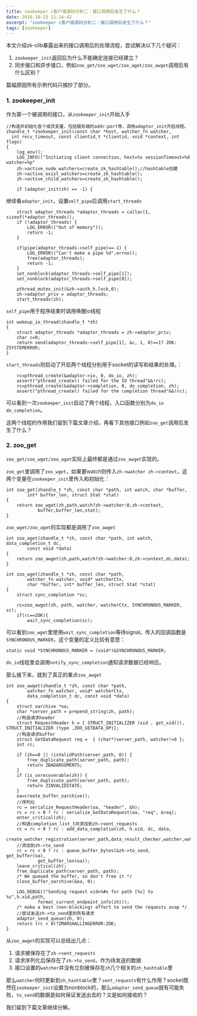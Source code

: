 ```yaml
---
title: zookeeper c客户端源码分析二：接口调用后发生了什么？
date: 2016-10-23 11:14:42
excerpt: "zookeeper c客户端源码分析二：接口调用后发生了什么？"
tags: [zookeeper]
---
```


本文介绍zk-clib暴露出来的接口调用后的处理流程，尝试解决以下几个疑问：

1. `zookeeper_init`返回后为什么不能确定连接已经建立？  
2. 同步接口和异步接口，例如`zoo_get/zoo_wget/zoo_aget/zoo_awget`调用后有什么区别？  

篇幅原因所有示例代码只摘抄了部分。

<!--more-->

### 1. zookeeper_init

作为第一个被调用的接口，从`zookeeper_init`开始入手

```
//构造并初始化各个成员变量，包括服务端的addr:port等，调用adaptor_init开启线程。
zhandle_t *zookeeper_init(const char *host, watcher_fn watcher,
  int recv_timeout, const clientid_t *clientid, void *context, int flags)
{
    log_env();
    LOG_INFO(("Initiating client connection, host=%s sessionTimeout=%d watcher=%p"
    zh->active_node_watchers=create_zk_hashtable();//hashtable创建
    zh->active_exist_watchers=create_zk_hashtable();
    zh->active_child_watchers=create_zk_hashtable();

    if (adaptor_init(zh) == -1) {
```

继续看`adaptor_init`，设置`self_pipe`后调用`start_threads`

```
    struct adaptor_threads *adaptor_threads = calloc(1, sizeof(*adaptor_threads));
    if (!adaptor_threads) {
        LOG_ERROR(("Out of memory"));
        return -1;
    }

    if(pipe(adaptor_threads->self_pipe)==-1) {
        LOG_ERROR(("Can't make a pipe %d",errno));
        free(adaptor_threads);
        return -1;
    }
    set_nonblock(adaptor_threads->self_pipe[1]);
    set_nonblock(adaptor_threads->self_pipe[0]);

    pthread_mutex_init(&zh->auth_h.lock,0);
    zh->adaptor_priv = adaptor_threads;
    start_threads(zh);
```

`self_pipe`用于程序结束时调用唤醒io线程

```
int wakeup_io_thread(zhandle_t *zh)
{
    struct adaptor_threads *adaptor_threads = zh->adaptor_priv;
    char c=0;
    return send(adaptor_threads->self_pipe[1], &c, 1, 0)==1? ZOK: ZSYSTEMERROR;
}
```

`start_threads`则启动了开启两个线程分别用于socket的读写和结果的处理。：

```
    rc=pthread_create(&adaptor->io, 0, do_io, zh);
    assert("pthread_create() failed for the IO thread"&&!rc);
    rc=pthread_create(&adaptor->completion, 0, do_completion, zh);
    assert("pthread_create() failed for the completion thread"&&!rc);
```

可以看到一次`zookeeper_init`启动了两个线程，入口函数分别为`do_io do_completion`。

这两个线程的作用我们留到下篇文章介绍，再看下其他接口例如`zoo_get`调用后发生了什么？

### 2. zoo_get

`zoo_get/zoo_wget/zoo_aget`实际上最终都是通过`zoo_awget`实现的。

`zoo_get`里调用了`zoo_wget`，如果要watch则传入`zh->watcher zh->context`，这两个变量在`zookeeper_init`里传入和初始化：

```
int zoo_get(zhandle_t *zh, const char *path, int watch, char *buffer,
        int* buffer_len, struct Stat *stat)
{
    return zoo_wget(zh,path,watch?zh->watcher:0,zh->context,
            buffer,buffer_len,stat);
}
```

`zoo_wget/zoo_aget`的实现都是调用了`zoo_awget`

```
int zoo_aget(zhandle_t *zh, const char *path, int watch, data_completion_t dc,
        const void *data)
{
    return zoo_awget(zh,path,watch?zh->watcher:0,zh->context,dc,data);
}

int zoo_wget(zhandle_t *zh, const char *path,
        watcher_fn watcher, void* watcherCtx,
        char *buffer, int* buffer_len, struct Stat *stat)
{
    struct sync_completion *sc;
    
    rc=zoo_awget(zh, path, watcher, watcherCtx, SYNCHRONOUS_MARKER, sc);
    if(rc==ZOK){
        wait_sync_completion(sc);
```

可以看到`zoo_wget`里使用`wait_sync_completion`等待signal。传入的回调函数是`SYNCHRONOUS_MARKER`，这个变量的定义比较有意思：

```
static void *SYNCHRONOUS_MARKER = (void*)&SYNCHRONOUS_MARKER;
```

`do_io`线程里会调用`notify_sync_completion`通知请求数据已经响应。

那么接下来，就到了真正的重点`zoo_awget`

```
int zoo_awget(zhandle_t *zh, const char *path,
        watcher_fn watcher, void* watcherCtx,
        data_completion_t dc, const void *data)
{
    struct oarchive *oa;
    char *server_path = prepend_string(zh, path);
    //构造请求header
    struct RequestHeader h = { STRUCT_INITIALIZER (xid , get_xid()), STRUCT_INITIALIZER (type ,ZOO_GETDATA_OP)};
    //构造请求buffer
    struct GetDataRequest req =  { (char*)server_path, watcher!=0 };
    int rc;

    if (zh==0 || !isValidPath(server_path, 0)) {
        free_duplicate_path(server_path, path);
        return ZBADARGUMENTS;
    }
    if (is_unrecoverable(zh)) {
        free_duplicate_path(server_path, path);
        return ZINVALIDSTATE;
    }
    oa=create_buffer_oarchive();
    //序列化
    rc = serialize_RequestHeader(oa, "header", &h);
    rc = rc < 0 ? rc : serialize_GetDataRequest(oa, "req", &req);
    enter_critical(zh);
    //构造completion_list_t并添加到zh->sent_requests
    rc = rc < 0 ? rc : add_data_completion(zh, h.xid, dc, data,
        create_watcher_registration(server_path,data_result_checker,watcher,watcherCtx));
    //添加到zh->to_send
    rc = rc < 0 ? rc : queue_buffer_bytes(&zh->to_send, get_buffer(oa),
            get_buffer_len(oa));
    leave_critical(zh);
    free_duplicate_path(server_path, path);
    /* We queued the buffer, so don't free it */
    close_buffer_oarchive(&oa, 0);

    LOG_DEBUG(("Sending request xid=%#x for path [%s] to %s",h.xid,path,
            format_current_endpoint_info(zh)));
    /* make a best (non-blocking) effort to send the requests asap */
    //尝试发送zh->to_send里的所有请求
    adaptor_send_queue(zh, 0);
    return (rc < 0)?ZMARSHALLINGERROR:ZOK;
}
```

从`zoo_awget`的实现可以总结出几点：

1. 请求被保存在了`zh->sent_requests`  
2. 请求序列化后保存在了`zh->to_send`，作为待发送的数据  
3. 接口设置的`watcher`并没有立刻被保存在`zh`几个相关的`zh_hashtable`里  

那么`watcher`何时更新到`zh_hashtable`里？`sent_requests`有什么作用？socket既然在`zookeeper_init`设置为nonblock的，那么`adaptor_send_queue`就有可能失败，`to_send`的数据是如何保证发送出去的？又是如何接收的？

我们留到下篇文章继续分解。





